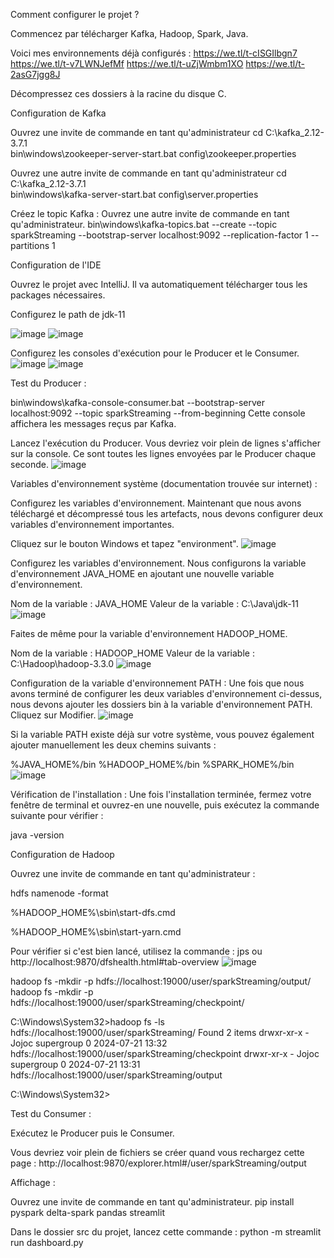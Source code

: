 Comment configurer le projet ?

Commencez par télécharger Kafka, Hadoop, Spark, Java.

Voici mes environnements déjà configurés :
https://we.tl/t-cISGIlbgn7
https://we.tl/t-v7LWNJefMf
https://we.tl/t-uZjWmbm1XO
https://we.tl/t-2asG7jgg8J

Décompressez ces dossiers à la racine du disque C.

Configuration de Kafka

Ouvrez une invite de commande en tant qu'administrateur
cd C:\kafka_2.12-3.7.1\
bin\windows\zookeeper-server-start.bat config\zookeeper.properties

Ouvrez une autre invite de commande en tant qu'administrateur
cd C:\kafka_2.12-3.7.1\
bin\windows\kafka-server-start.bat config\server.properties

Créez le topic Kafka :
Ouvrez une autre invite de commande en tant qu'administrateur.
bin\windows\kafka-topics.bat --create --topic sparkStreaming --bootstrap-server localhost:9092 --replication-factor 1 --partitions 1

Configuration de l'IDE

Ouvrez le projet avec IntelliJ.
Il va automatiquement télécharger tous les packages nécessaires.

Configurez le path de jdk-11

![image](https://github.com/user-attachments/assets/437b29c4-5f51-4b24-9c67-a004c50efaef)
![image](https://github.com/user-attachments/assets/59117f69-1409-4923-8dd0-fb93f6eb6fdf)

Configurez les consoles d'exécution pour le Producer et le Consumer.
![image](https://github.com/user-attachments/assets/3c1d1f02-0861-4dcc-9ca8-7664a73a2728)
![image](https://github.com/user-attachments/assets/ae983811-1bb3-42f9-9f0d-e308132f9380)

Test du Producer :

bin\windows\kafka-console-consumer.bat --bootstrap-server localhost:9092 --topic sparkStreaming --from-beginning
Cette console affichera les messages reçus par Kafka.

Lancez l'exécution du Producer.
Vous devriez voir plein de lignes s'afficher sur la console. Ce sont toutes les lignes envoyées par le Producer chaque seconde.
![image](https://github.com/user-attachments/assets/4de264b3-bcc2-47af-92b2-0e87b4e20945)

Variables d'environnement système (documentation trouvée sur internet) :

Configurez les variables d'environnement.
Maintenant que nous avons téléchargé et décompressé tous les artefacts, nous devons configurer deux variables d'environnement importantes.

Cliquez sur le bouton Windows et tapez "environment".
![image](https://github.com/user-attachments/assets/13320cec-09ae-42eb-bff6-920a8d156163)

Configurez les variables d'environnement.
Nous configurons la variable d'environnement JAVA_HOME en ajoutant une nouvelle variable d'environnement.

Nom de la variable : JAVA_HOME Valeur de la variable : C:\Java\jdk-11
![image](https://github.com/user-attachments/assets/2dced602-b60d-46eb-827c-e0cfd3ad8ebc)

Faites de même pour la variable d'environnement HADOOP_HOME.

Nom de la variable : HADOOP_HOME Valeur de la variable : C:\Hadoop\hadoop-3.3.0
![image](https://github.com/user-attachments/assets/e4264043-77c0-4219-a828-1ddd533da9b2)

Configuration de la variable d'environnement PATH :
Une fois que nous avons terminé de configurer les deux variables d'environnement ci-dessus, nous devons ajouter les dossiers bin à la variable d'environnement PATH. Cliquez sur Modifier.
![image](https://github.com/user-attachments/assets/02e281df-38b9-4873-8c6c-1f3c9347b662)

Si la variable PATH existe déjà sur votre système, vous pouvez également ajouter manuellement les deux chemins suivants :

%JAVA_HOME%/bin
%HADOOP_HOME%/bin
%SPARK_HOME%/bin
![image](https://github.com/user-attachments/assets/787dab95-935b-4d3c-a56a-89d0f43be2ed)

Vérification de l'installation :
Une fois l'installation terminée, fermez votre fenêtre de terminal et ouvrez-en une nouvelle, puis exécutez la commande suivante pour vérifier :

java -version

Configuration de Hadoop

Ouvrez une invite de commande en tant qu'administrateur :

hdfs namenode -format

%HADOOP_HOME%\sbin\start-dfs.cmd

%HADOOP_HOME%\sbin\start-yarn.cmd

Pour vérifier si c'est bien lancé, utilisez la commande : jps
ou
http://localhost:9870/dfshealth.html#tab-overview
![image](https://github.com/user-attachments/assets/851a751b-79ab-4e82-b86d-3d1b577881da)

hadoop fs -mkdir -p hdfs://localhost:19000/user/sparkStreaming/output/
hadoop fs -mkdir -p hdfs://localhost:19000/user/sparkStreaming/checkpoint/

C:\Windows\System32>hadoop fs -ls hdfs://localhost:19000/user/sparkStreaming/
Found 2 items
drwxr-xr-x   - Jojoc supergroup          0 2024-07-21 13:32 hdfs://localhost:19000/user/sparkStreaming/checkpoint
drwxr-xr-x   - Jojoc supergroup          0 2024-07-21 13:31 hdfs://localhost:19000/user/sparkStreaming/output

C:\Windows\System32>


Test du Consumer :

Exécutez le Producer puis le Consumer.

Vous devriez voir plein de fichiers se créer quand vous rechargez cette page :
http://localhost:9870/explorer.html#/user/sparkStreaming/output

Affichage :

Ouvrez une invite de commande en tant qu'administrateur.
pip install pyspark delta-spark pandas streamlit

Dans le dossier src du projet, lancez cette commande :
python -m streamlit run dashboard.py
